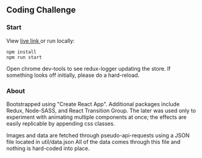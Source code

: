 
## Coding Challenge

### Start

View [live link ](https://kruulik.github.io/MARKABLE/) or run locally:

```
npm install
npm run start
```

Open chrome dev-tools to see redux-logger updating the store.
If something looks off initially, please do a hard-reload. 

### About

Bootstrapped using "Create React App". Additional packages include Redux, Node-SASS, and React Transition Group. The later was used only to experiment with animating multiple components at once; the effects are easily replicable by appending css classes.

Images and data are fetched through pseudo-api-requests using a JSON file located in util/data.json
All of the data comes through this file and nothing is hard-coded into place.
